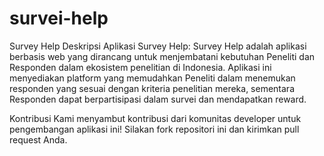 # survei-help
Survey Help
Deskripsi Aplikasi Survey Help:
Survey Help adalah aplikasi berbasis web yang dirancang untuk menjembatani kebutuhan Peneliti dan Responden dalam ekosistem penelitian di Indonesia. Aplikasi ini menyediakan platform yang memudahkan Peneliti dalam menemukan responden yang sesuai dengan kriteria penelitian mereka, sementara Responden dapat berpartisipasi dalam survei dan mendapatkan reward.

Kontribusi
Kami menyambut kontribusi dari komunitas developer untuk pengembangan aplikasi ini! Silakan fork repositori ini dan kirimkan pull request Anda.
